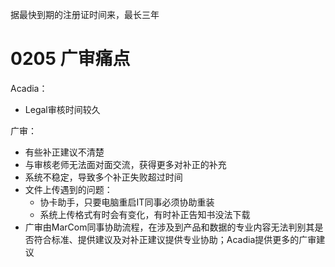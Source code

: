 据最快到期的注册证时间来，最长三年

# 0205 广审痛点

Acadia：
- Legal审核时间较久


广审：
- 有些补正建议不清楚
- 与审核老师无法面对面交流，获得更多对补正的补充
- 系统不稳定，导致多个补正失败超过时间
- 文件上传遇到的问题：
  - 协卡助手，只要电脑重启IT同事必须协助重装
  - 系统上传格式有时会有变化，有时补正告知书没法下载
- 广审由MarCom同事协助流程，在涉及到产品和数据的专业内容无法判别其是否符合标准、提供建议及对补正建议提供专业协助；Acadia提供更多的广审建议